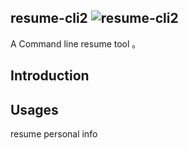 ## resume-cli2 ![resume-cli2](https://img.shields.io/badge/resume--cli2-pending-brightgreen.svg)
A Command line resume tool 。
## Introduction
## Usages
resume personal info  

